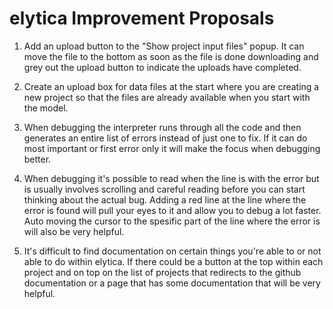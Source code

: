 # elytica Improvement Proposals

1. Add an upload button to the "Show project input files" popup. It can move the file to the bottom as soon as the file is done downloading and grey out the upload button to indicate the uploads have completed.

2. Create an upload box for data files at the start where you are creating a new project so that the files are already available when you start with the model.

3. When debugging the interpreter runs through all the code and then generates an entire list of errors instead of just one to fix. If it can do most important or first error only it will make the focus when debugging better.

4. When debugging it's possible to read when the line is with the error but is usually involves scrolling and careful reading before you can start thinking about the actual bug. Adding a red line at the line where the error is found will  pull your eyes to it and allow you to debug a lot faster. Auto moving the cursor to the spesific part of the line where the error is will also be very helpful.

5. It's difficult to find documentation on certain things you're able to or not able to do within elytica. If there could be a button at the top within each project and on top on the list of projects that redirects to the github documentation or a page that has some documentation that will be very helpful.
